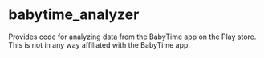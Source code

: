 # babytime_analyzer
Provides code for analyzing data from the BabyTime app on the Play store.  This is not in any way affiliated with the BabyTime app.
